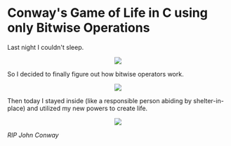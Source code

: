 # Conway's Game of Life in C using only Bitwise Operations

Last night I couldn't sleep.

<p align="center"> 
    <img src="https://media.giphy.com/media/xUOrwihszfWZgSIHJK/giphy.gif">
</p>

So I decided to finally figure out how bitwise operators work.

<p align="center"> 
    <img src="https://media.giphy.com/media/8dYmJ6Buo3lYY/giphy.gif">
</p>


Then today I stayed inside (like a responsible person abiding by shelter-in-place) and utilized my new powers to create life.

<p align="center"> 
    <img src="https://media.giphy.com/media/BdAn5S0xigpO/giphy.gif">
</p>

*RIP John Conway*
